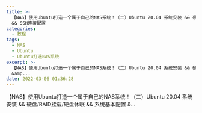 ```yaml
---
title: >-
  【NAS】使用Ubuntu打造一个属于自己的NAS系统！（二）Ubuntu 20.04 系统安装 && 硬盘/RAID挂载/硬盘休眠 && 系统基本配置
  && SSH连接配置
categories:
  - 教程
tags:
  - NAS
  - Ubuntu
  - Ubuntu打造NAS系统
excerpt: >-
  【NAS】使用Ubuntu打造一个属于自己的NAS系统！（二）Ubuntu 20.04 系统安装 && 硬盘/RAID挂载/硬盘休眠 && 系统基本配置
  &amp...
date: 2022-03-06 01:36:28
---
```


【NAS】使用Ubuntu打造一个属于自己的NAS系统！（二）Ubuntu 20.04 系统安装 && 硬盘/RAID挂载/硬盘休眠 && 系统基本配置 &...
<!-- more -->
